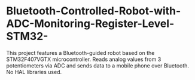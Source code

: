 # Bluetooth-Controlled-Robot-with-ADC-Monitoring-Register-Level-STM32-
This project features a Bluetooth-guided robot based on the STM32F407VGTX microcontroller. Reads analog values from 3 potentiometers via ADC and sends data to a mobile phone over Bluetooth. No HAL libraries used.
